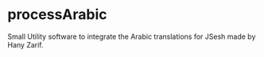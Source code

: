 # processArabic

Small Utility software to integrate the Arabic translations for JSesh made by Hany Zarif.


